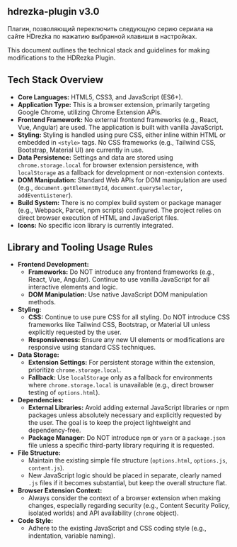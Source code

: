 ## hdrezka-plugin v3.0

Плагин, позволяющий переключить следующую серию сериала на сайте HDrezka по нажатию выбранной клавиши в настройках.


This document outlines the technical stack and guidelines for making modifications to the HDRezka Plugin.

## Tech Stack Overview

*   **Core Languages:** HTML5, CSS3, and JavaScript (ES6+).
*   **Application Type:** This is a browser extension, primarily targeting Google Chrome, utilizing Chrome Extension APIs.
*   **Frontend Framework:** No external frontend frameworks (e.g., React, Vue, Angular) are used. The application is built with vanilla JavaScript.
*   **Styling:** Styling is handled using pure CSS, either inline within HTML or embedded in `<style>` tags. No CSS frameworks (e.g., Tailwind CSS, Bootstrap, Material UI) are currently in use.
*   **Data Persistence:** Settings and data are stored using `chrome.storage.local` for browser extension persistence, with `localStorage` as a fallback for development or non-extension contexts.
*   **DOM Manipulation:** Standard Web APIs for DOM manipulation are used (e.g., `document.getElementById`, `document.querySelector`, `addEventListener`).
*   **Build System:** There is no complex build system or package manager (e.g., Webpack, Parcel, npm scripts) configured. The project relies on direct browser execution of HTML and JavaScript files.
*   **Icons:** No specific icon library is currently integrated.

## Library and Tooling Usage Rules

*   **Frontend Development:**
    *   **Frameworks:** Do NOT introduce any frontend frameworks (e.g., React, Vue, Angular). Continue to use vanilla JavaScript for all interactive elements and logic.
    *   **DOM Manipulation:** Use native JavaScript DOM manipulation methods.
*   **Styling:**
    *   **CSS:** Continue to use pure CSS for all styling. Do NOT introduce CSS frameworks like Tailwind CSS, Bootstrap, or Material UI unless explicitly requested by the user.
    *   **Responsiveness:** Ensure any new UI elements or modifications are responsive using standard CSS techniques.
*   **Data Storage:**
    *   **Extension Settings:** For persistent storage within the extension, prioritize `chrome.storage.local`.
    *   **Fallback:** Use `localStorage` only as a fallback for environments where `chrome.storage.local` is unavailable (e.g., direct browser testing of `options.html`).
*   **Dependencies:**
    *   **External Libraries:** Avoid adding external JavaScript libraries or npm packages unless absolutely necessary and explicitly requested by the user. The goal is to keep the project lightweight and dependency-free.
    *   **Package Manager:** Do NOT introduce `npm` or `yarn` or a `package.json` file unless a specific third-party library requiring it is requested.
*   **File Structure:**
    *   Maintain the existing simple file structure (`options.html`, `options.js`, `content.js`).
    *   New JavaScript logic should be placed in separate, clearly named `.js` files if it becomes substantial, but keep the overall structure flat.
*   **Browser Extension Context:**
    *   Always consider the context of a browser extension when making changes, especially regarding security (e.g., Content Security Policy, isolated worlds) and API availability (`chrome` object).
*   **Code Style:**
    *   Adhere to the existing JavaScript and CSS coding style (e.g., indentation, variable naming).
